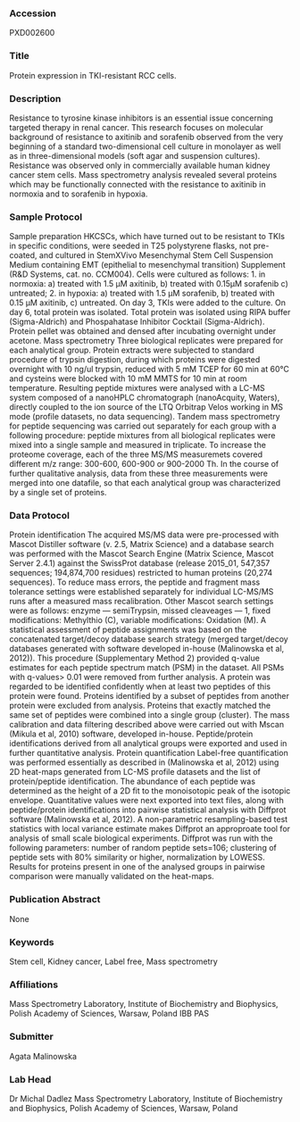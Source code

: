 ### Accession
PXD002600

### Title
Protein expression in TKI-resistant RCC cells.

### Description
Resistance to tyrosine kinase inhibitors is an essential issue concerning targeted therapy in renal cancer. This research focuses on molecular background of resistance to axitinib and sorafenib observed from the very beginning of a standard two-dimensional cell culture in monolayer as well as in three-dimensional models (soft agar and suspension cultures). Resistance was observed only in commercially available human kidney cancer stem cells. Mass spectrometry analysis revealed several proteins which may be functionally connected with the resistance to axitinib in normoxia and to sorafenib in hypoxia.

### Sample Protocol
Sample preparation HKCSCs, which have turned out to be resistant to TKIs in specific conditions, were seeded in T25 polystyrene flasks, not pre-coated, and cultured in StemXVivo Mesenchymal Stem Cell Suspension Medium containing EMT (epithelial to mesenchymal transition) Supplement (R&D Systems, cat. no. CCM004). Cells were cultured as follows: 1. in normoxia: a) treated with 1.5 µM axitinib, b) treated with 0.15µM sorafenib c) untreated; 2. in hypoxia: a) treated with 1.5 µM sorafenib, b) treated with 0.15 µM axitinib, c) untreated. On day 3, TKIs were added to the culture. On day 6, total protein was isolated. Total protein was isolated using RIPA buffer (Sigma-Aldrich) and Phospahatase Inhibitor Cocktail (Sigma-Aldrich). Protein pellet was obtained and densed after incubating overnight under acetone. Mass spectrometry Three biological replicates were prepared for each analytical group. Protein extracts were subjected to standard procedure of trypsin digestion, during which proteins were digested overnight with 10 ng/ul trypsin, reduced with 5 mM TCEP for 60 min at 60°C and cysteins were blocked with 10 mM MMTS for 10 min at room temperature. Resulting peptide mixtures were analysed with a LC-MS system composed of a nanoHPLC chromatograph (nanoAcquity, Waters), directly coupled to the ion source of the LTQ Orbitrap Velos working in MS mode (profile datasets, no data sequencing). Tandem mass spectrometry for peptide sequencing was carried out separately for each group with a following procedure: peptide mixtures from all biological replicates were mixed into a single sample and measured in triplicate. To increase the proteome coverage, each of the three MS/MS measuremets covered different m/z range: 300-600, 600-900 or 900-2000 Th. In the course of further qualitative analysis, data from these three measurements were merged into one datafile, so that each analytical group was characterized by a single set of proteins.

### Data Protocol
Protein identification The acquired MS/MS data were pre-processed with Mascot Distiller software (v. 2.5, Matrix Science) and a database search was performed with the Mascot Search Engine (Matrix Science, Mascot Server 2.4.1) against the SwissProt database (release 2015_01, 547,357 sequences; 194,874,700 residues) restricted to human proteins (20,274 sequences). To reduce mass errors, the peptide and fragment mass tolerance settings were established separately for individual LC-MS/MS runs after a measured mass recalibration. Other Mascot search settings were as follows: enzyme — semiTrypsin, missed cleaveages — 1, fixed modifications: Methylthio (C), variable modifications: Oxidation (M). A statistical assessment of peptide assignments was based on the concatenated target/decoy database search strategy (merged target/decoy databases generated with software developed in-house (Malinowska et al, 2012)). This procedure (Supplementary Method 2) provided q-value estimates for each peptide spectrum match (PSM) in the dataset. All PSMs with q-values> 0.01 were removed from further analysis. A protein was regarded to be identified confidently when at least two peptides of this protein were found. Proteins identified by a subset of peptides from another protein were excluded from analysis. Proteins that exactly matched the same set of peptides were combined into a single group (cluster). The mass calibration and data filtering described above were carried out with Mscan (Mikula et al, 2010) software, developed in-house. Peptide/protein identifications derived from all analytical groups were exported and used in further quantitative analysis. Protein quantification Label-free quantification was performed essentially as described in (Malinowska et al, 2012) using 2D heat-maps generated from LC-MS profile datasets and the list of protein/peptide identification. The abundance of each peptide was determined as the height of a 2D fit to the monoisotopic peak of the isotopic envelope. Quantitative values were next exported into text files, along with peptide/protein identifications into pairwise statistical analysis with Diffprot software (Malinowska et al, 2012). A non-parametric resampling-based test statistics with local variance estimate makes Diffprot an approproate tool for analysis of small scale biological experiments. Diffprot was run with the following parameters: number of random peptide sets=106; clustering of peptide sets with 80% similarity or higher, normalization by LOWESS. Results for proteins present in one of the analysed groups in pairwise comparison were manually validated on the heat-maps.

### Publication Abstract
None

### Keywords
Stem cell, Kidney cancer, Label free, Mass spectrometry

### Affiliations
Mass Spectrometry Laboratory, Institute of Biochemistry and Biophysics, Polish Academy of Sciences, Warsaw, Poland
IBB PAS

### Submitter
Agata Malinowska

### Lab Head
Dr Michal Dadlez
Mass Spectrometry Laboratory, Institute of Biochemistry and Biophysics, Polish Academy of Sciences, Warsaw, Poland


